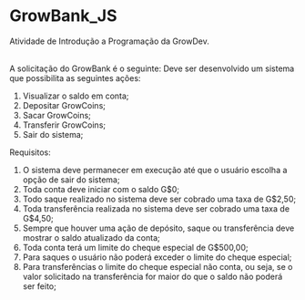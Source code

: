 # GrowBank_JS

Atividade de Introdução a Programação da GrowDev.
</br>
</br>

A solicitação do GrowBank é o seguinte:
Deve ser desenvolvido um sistema que possibilita as seguintes ações:
1. Visualizar o saldo em conta;
2. Depositar GrowCoins;
3. Sacar GrowCoins;
4. Transferir GrowCoins;
5. Sair do sistema;

Requisitos:
1. O sistema deve permanecer em execução até que o usuário
escolha a opção de sair do sistema;
2. Toda conta deve iniciar com o saldo G$0;
3. Todo saque realizado no sistema deve ser cobrado uma taxa de
G$2,50;
4. Toda transferência realizada no sistema deve ser cobrado uma taxa
de G$4,50;
5. Sempre que houver uma ação de depósito, saque ou transferência
deve mostrar o saldo atualizado da conta;
6. Toda conta terá um limite do cheque especial de G$500,00;
7. Para saques o usuário não poderá exceder o limite do cheque
especial;
8. Para transferências o limite do cheque especial não conta, ou seja,
se o valor solicitado na transferência for maior do que o saldo não
poderá ser feito;
